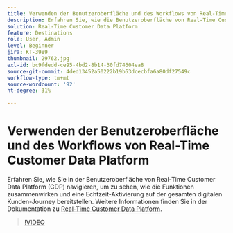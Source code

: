 ```yaml
---
title: Verwenden der Benutzeroberfläche und des Workflows von Real-Time Customer Data Platform
description: Erfahren Sie, wie die Benutzeroberfläche von Real-Time Customer Data Platform (CDP) verwendet wird und wie ihre Funktionen die Echtzeit-Aktivierung der gesamten digitalen Customer Journey ermöglichen.
solution: Real-Time Customer Data Platform
feature: Destinations
role: User, Admin
level: Beginner
jira: KT-3989
thumbnail: 29762.jpg
exl-id: bc9fdedd-ce95-4bd2-8b14-30fd74604ea8
source-git-commit: 4ded13452a50222b19b53dcecbfa6a80df27549c
workflow-type: tm+mt
source-wordcount: '92'
ht-degree: 31%

---
```


# Verwenden der Benutzeroberfläche und des Workflows von Real-Time Customer Data Platform

Erfahren Sie, wie Sie in der Benutzeroberfläche von Real-Time Customer Data Platform (CDP) navigieren, um zu sehen, wie die Funktionen zusammenwirken und eine Echtzeit-Aktivierung auf der gesamten digitalen Kunden-Journey bereitstellen. Weitere Informationen finden Sie in der Dokumentation zu [Real-Time Customer Data Platform](https://experienceleague.adobe.com/docs/experience-platform/rtcdp/overview.html?lang=de).

>[!VIDEO](https://video.tv.adobe.com/v/36741?learn=on&enablevpops&captions=ger)
